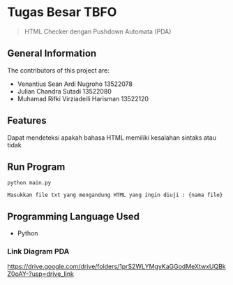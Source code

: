
# Tugas Besar TBFO

> HTML Checker dengan Pushdown Automata (PDA)


## General Information
The contributors of this project are:

- Venantius Sean Ardi Nugroho								13522078
- Julian Chandra Sutadi									13522080
- Muhamad Rifki Virziadeili Harisman							13522120

## Features

Dapat mendeteksi apakah bahasa HTML memiliki kesalahan sintaks atau tidak


## Run Program

```
python main.py
```

```
Masukkan file txt yang mengandung HTML yang ingin diuji : {nama file}
```

## Programming Language Used

- Python


### Link Diagram PDA
https://drive.google.com/drive/folders/1prS2WLYMgyKaGGodMeXtwxUQBkZ0oAY-?usp=drive_link

